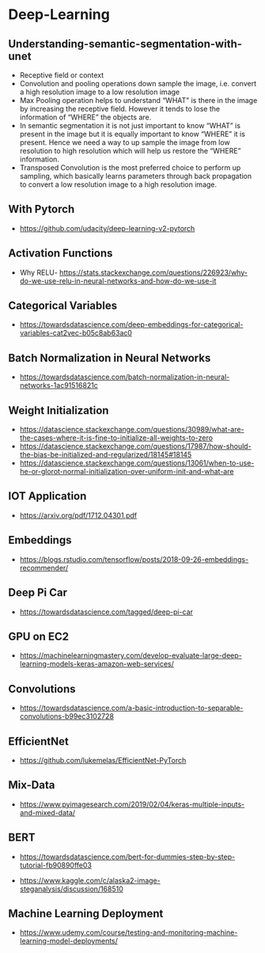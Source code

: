 # Deep-Learning

## Understanding-semantic-segmentation-with-unet

* Receptive field or context
* Convolution and pooling operations down sample the image, i.e. convert a high resolution image to a low resolution image
* Max Pooling operation helps to understand “WHAT” is there in the image by increasing the receptive field. However it tends to lose the information of “WHERE” the objects are.
* In semantic segmentation it is not just important to know “WHAT” is present in the image but it is equally important to know “WHERE” it is present. Hence we need a way to up sample the image from low resolution to high resolution which will help us restore the “WHERE” information.
* Transposed Convolution is the most preferred choice to perform up sampling, which basically learns parameters through back propagation to convert a low resolution image to a high resolution image.

## With Pytorch

* https://github.com/udacity/deep-learning-v2-pytorch


## Activation Functions

* Why RELU- https://stats.stackexchange.com/questions/226923/why-do-we-use-relu-in-neural-networks-and-how-do-we-use-it

## Categorical Variables

* https://towardsdatascience.com/deep-embeddings-for-categorical-variables-cat2vec-b05c8ab63ac0

## Batch Normalization in Neural Networks

* https://towardsdatascience.com/batch-normalization-in-neural-networks-1ac91516821c

## Weight Initialization

* https://datascience.stackexchange.com/questions/30989/what-are-the-cases-where-it-is-fine-to-initialize-all-weights-to-zero
* https://datascience.stackexchange.com/questions/17987/how-should-the-bias-be-initialized-and-regularized/18145#18145
* https://datascience.stackexchange.com/questions/13061/when-to-use-he-or-glorot-normal-initialization-over-uniform-init-and-what-are

## IOT Application
- https://arxiv.org/pdf/1712.04301.pdf

## Embeddings
- https://blogs.rstudio.com/tensorflow/posts/2018-09-26-embeddings-recommender/

## Deep Pi Car
- https://towardsdatascience.com/tagged/deep-pi-car

## GPU on EC2
- https://machinelearningmastery.com/develop-evaluate-large-deep-learning-models-keras-amazon-web-services/

## Convolutions
- https://towardsdatascience.com/a-basic-introduction-to-separable-convolutions-b99ec3102728

## EfficientNet
- https://github.com/lukemelas/EfficientNet-PyTorch

## Mix-Data
- https://www.pyimagesearch.com/2019/02/04/keras-multiple-inputs-and-mixed-data/

## BERT
- https://towardsdatascience.com/bert-for-dummies-step-by-step-tutorial-fb90890ffe03

- https://www.kaggle.com/c/alaska2-image-steganalysis/discussion/168510

## Machine Learning Deployment
- https://www.udemy.com/course/testing-and-monitoring-machine-learning-model-deployments/

